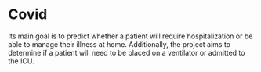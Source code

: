 # Covid
Its main goal is to predict whether a patient will require hospitalization or be able to manage their illness at home. Additionally, the project aims to determine if a patient will need to be placed on a ventilator or admitted to the ICU.
